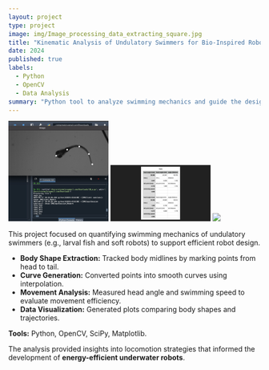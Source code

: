 ```yaml
---
layout: project
type: project
image: img/Image_processing_data_extracting_square.jpg
title: "Kinematic Analysis of Undulatory Swimmers for Bio-Inspired Robotics"
date: 2024
published: true
labels:
  - Python
  - OpenCV
  - Data Analysis
summary: "Python tool to analyze swimming mechanics and guide the design of energy-efficient bio-inspired robots."
---
```


<div class="text-center p-4">
  <img width="200px" src="../img/Image_processing_data_extracting_square.jpg" class="img-thumbnail" >
  <img width="200px" src="../img/Larva Fish Midline Extraction.png" class="img-thumbnail" >
  <img width="200px" src="../img/img/Larva Fish Midline Extraction (1).png" class="img-thumbnail" >
</div>

This project focused on quantifying swimming mechanics of undulatory swimmers (e.g., larval fish and soft robots) to support efficient robot design.  

- **Body Shape Extraction:** Tracked body midlines by marking points from head to tail.  
- **Curve Generation:** Converted points into smooth curves using interpolation.  
- **Movement Analysis:** Measured head angle and swimming speed to evaluate movement efficiency.  
- **Data Visualization:** Generated plots comparing body shapes and trajectories.  

**Tools:** Python, OpenCV, SciPy, Matplotlib.  

The analysis provided insights into locomotion strategies that informed the development of **energy-efficient underwater robots**.
